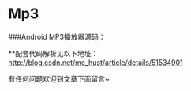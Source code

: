 # Mp3
###Android MP3播放器源码：

**配套代码解析见以下地址：
http://blog.csdn.net/mc_hust/article/details/51534901

有任何问题欢迎到文章下面留言~
